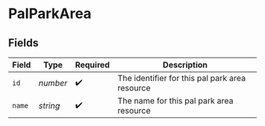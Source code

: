 # PalParkArea


## Fields

| Field                                          | Type                                           | Required                                       | Description                                    |
| ---------------------------------------------- | ---------------------------------------------- | ---------------------------------------------- | ---------------------------------------------- |
| `id`                                           | *number*                                       | :heavy_check_mark:                             | The identifier for this pal park area resource |
| `name`                                         | *string*                                       | :heavy_check_mark:                             | The name for this pal park area resource       |